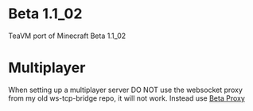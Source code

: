 # Beta 1.1_02
 TeaVM port of Minecraft Beta 1.1_02

# Multiplayer
When setting up a multiplayer server DO NOT use the websocket proxy from my old ws-tcp-bridge repo, it will not work. Instead use [Beta Proxy](https://github.com/PeytonPlayz595/betaProxy/)
